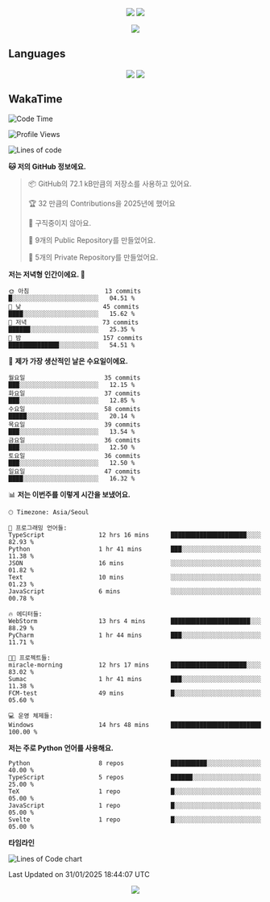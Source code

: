 <p align='center'>
 <img src="https://github.com/seohokim-hoya/seohokim-hoya/blob/main/profile-3d-contrib/profile-night-green.svg"/>
<img src="https://capsule-render.vercel.app/api?type=waving&color=gradient&height=225&section=header&text=HoyaKim&fontSize=90&animation=fadeIn&fontAlignY=38"/>
</p>

<div align='center' width='100%'>
<img src="https://hits.seeyoufarm.com/api/count/incr/badge.svg?url=https%3A%2F%2Fgithub.com%2Fseohokim-hoya&count_bg=%2379C83D&title_bg=%23555555&icon=&icon_color=%23E7E7E7&title=hits&edge_flat=false"/>
</div>

## Languages
<p align='center'>
<img align='center' src="https://github-readme-stats-zeta-azure-78.vercel.app/api/top-langs/?username=seohokim-hoya&langs_count=18&theme=dracula">
<img align='center' src="https://github-readme-stats.vercel.app/api/wakatime?username=hoyakim&langs_count=18&theme=dracula">
</p>




## WakaTime
<!--START_SECTION:waka-->
![Code Time](http://img.shields.io/badge/Code%20Time-83%20hrs%2013%20mins-blue)

![Profile Views](http://img.shields.io/badge/Profile%20Views-0-blue)

![Lines of code](https://img.shields.io/badge/%EC%A0%80%EB%8A%94%20%EC%97%AC%ED%83%9C%EA%B9%8C%EC%A7%80%20-1.4%20million%20%EC%A4%84%EC%9D%98%20%EC%BD%94%EB%93%9C%EB%A5%BC%20%EC%9E%91%EC%84%B1%ED%96%88%EC%96%B4%EC%9A%94.-blue)

**🐱 저의 GitHub 정보에요.** 

> 📦 GitHub의 72.1 kB만큼의 저장소를 사용하고 있어요. 
 > 
> 🏆 32 만큼의 Contributions을 2025년에 했어요
 > 
> 🚫 구직중이지 않아요.
 > 
> 📜 9개의 Public Repository를 만들었어요. 
 > 
> 🔑 5개의 Private Repository를 만들었어요. 
 > 
**저는 저녁형 인간이에요. 🦉** 

```text
🌞 아침                     13 commits          █░░░░░░░░░░░░░░░░░░░░░░░░   04.51 % 
🌆 낮　                     45 commits          ████░░░░░░░░░░░░░░░░░░░░░   15.62 % 
🌃 저녁                     73 commits          ██████░░░░░░░░░░░░░░░░░░░   25.35 % 
🌙 밤　                     157 commits         ██████████████░░░░░░░░░░░   54.51 % 
```
📅 **제가 가장 생산적인 날은 수요일이에요.** 

```text
월요일                      35 commits          ███░░░░░░░░░░░░░░░░░░░░░░   12.15 % 
화요일                      37 commits          ███░░░░░░░░░░░░░░░░░░░░░░   12.85 % 
수요일                      58 commits          █████░░░░░░░░░░░░░░░░░░░░   20.14 % 
목요일                      39 commits          ███░░░░░░░░░░░░░░░░░░░░░░   13.54 % 
금요일                      36 commits          ███░░░░░░░░░░░░░░░░░░░░░░   12.50 % 
토요일                      36 commits          ███░░░░░░░░░░░░░░░░░░░░░░   12.50 % 
일요일                      47 commits          ████░░░░░░░░░░░░░░░░░░░░░   16.32 % 
```


📊 **저는 이번주를 이렇게 시간을 보냈어요.** 

```text
🕑︎ Timezone: Asia/Seoul

💬 프로그래밍 언어들: 
TypeScript               12 hrs 16 mins      █████████████████████░░░░   82.93 % 
Python                   1 hr 41 mins        ███░░░░░░░░░░░░░░░░░░░░░░   11.38 % 
JSON                     16 mins             ░░░░░░░░░░░░░░░░░░░░░░░░░   01.82 % 
Text                     10 mins             ░░░░░░░░░░░░░░░░░░░░░░░░░   01.23 % 
JavaScript               6 mins              ░░░░░░░░░░░░░░░░░░░░░░░░░   00.78 % 

🔥 에디터들: 
WebStorm                 13 hrs 4 mins       ██████████████████████░░░   88.29 % 
PyCharm                  1 hr 44 mins        ███░░░░░░░░░░░░░░░░░░░░░░   11.71 % 

🐱‍💻 프로젝트들: 
miracle-morning          12 hrs 17 mins      █████████████████████░░░░   83.02 % 
Sumac                    1 hr 41 mins        ███░░░░░░░░░░░░░░░░░░░░░░   11.38 % 
FCM-test                 49 mins             █░░░░░░░░░░░░░░░░░░░░░░░░   05.60 % 

💻 운영 체제들: 
Windows                  14 hrs 48 mins      █████████████████████████   100.00 % 
```

**저는 주로 Python 언어를 사용해요.** 

```text
Python                   8 repos             ██████████░░░░░░░░░░░░░░░   40.00 % 
TypeScript               5 repos             ██████░░░░░░░░░░░░░░░░░░░   25.00 % 
TeX                      1 repo              █░░░░░░░░░░░░░░░░░░░░░░░░   05.00 % 
JavaScript               1 repo              █░░░░░░░░░░░░░░░░░░░░░░░░   05.00 % 
Svelte                   1 repo              █░░░░░░░░░░░░░░░░░░░░░░░░   05.00 % 
```



**타임라인**

![Lines of Code chart](https://raw.githubusercontent.com/seohokim-hoya/seohokim-hoya/main/assets/bar_graph.png)


 Last Updated on 31/01/2025 18:44:07 UTC
<!--END_SECTION:waka-->

<p align='center'>
<img src="https://capsule-render.vercel.app/api?type=waving&section=footer&color=gradient"/>
</p>

<!--
**ho-ya-kim/ho-ya-kim** is a ✨ _special_ ✨ repository because its `README.md` (this file) appears on your GitHub profile.

Here are some ideas to get you started:

- 🔭 I’m currently working on ...
- 🌱 I’m currently learning ...
- 👯 I’m looking to collaborate on ...
- 🤔 I’m looking for help with ...
- 💬 Ask me about ...
- 📫 How to reach me: ...
- 😄 Pronouns: ...
- ⚡ Fun fact: ...
-->
